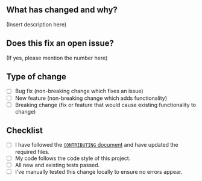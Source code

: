 ## What has changed and why?
(Insert description here)

## Does this fix an open issue? 
(If yes, please mention the number here)

## Type of change   
- [ ] Bug fix (non-breaking change which fixes an issue)
- [ ] New feature (non-breaking change which adds functionality)
- [ ] Breaking change (fix or feature that would cause existing functionality to change)

## Checklist  
- [ ] I have followed the [`CONTRIBUTING` document](https://github.com/ClydeDz/478-breathing-chrome-extension/blob/main/docs/CONTRIBUTING.md) and have updated the required files.
- [ ] My code follows the code style of this project.
- [ ] All new and existing tests passed.
- [ ] I've manually tested this change locally to ensure no errors appear.
